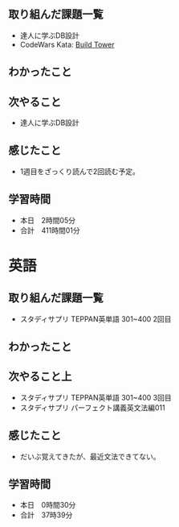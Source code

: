 ## 取り組んだ課題一覧
- 達人に学ぶDB設計
- CodeWars Kata: [Build Tower](https://www.codewars.com/kata/576757b1df89ecf5bd00073b/ruby)
## わかったこと

## 次やること
- 達人に学ぶDB設計
## 感じたこと
- 1週目をざっくり読んで2回読む予定。
## 学習時間
- 本日　2時間05分
- 合計　411時間01分


# 英語
## 取り組んだ課題一覧
- スタディサプリ TEPPAN英単語 301~400 2回目
## わかったこと
## 次やること上
- スタディサプリ TEPPAN英単語 301~400 3回目
- スタディサプリ パーフェクト講義英文法編011
## 感じたこと
- だいぶ覚えてきたが、最近文法できてない。
## 学習時間
- 本日　0時間30分
- 合計　37時39分